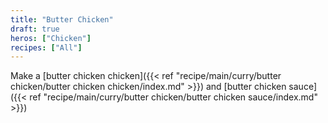 ```yaml
---
title: "Butter Chicken"
draft: true
heros: ["Chicken"]
recipes: ["All"]
---
```


Make a [butter chicken chicken]({{< ref "recipe/main/curry/butter chicken/butter chicken chicken/index.md" >}}) and [butter chicken sauce]({{< ref "recipe/main/curry/butter chicken/butter chicken sauce/index.md" >}})